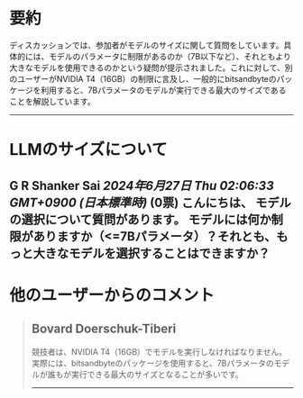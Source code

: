 # 要約 
ディスカッションでは、参加者がモデルのサイズに関して質問をしています。具体的には、モデルのパラメータに制限があるのか（7B以下など）、それともより大きなモデルを使用できるのかという疑問が提示されました。これに対して、別のユーザーがNVIDIA T4（16GB）の制限に言及し、一般的にbitsandbyteのパッケージを利用すると、7Bパラメータのモデルが実行できる最大のサイズであることを解説しています。

---
# LLMのサイズについて
**G R Shanker Sai** *2024年6月27日 Thu 02:06:33 GMT+0900 (日本標準時)* (0票)
こんにちは、
モデルの選択について質問があります。
モデルには何か制限がありますか（<=7Bパラメータ）？それとも、もっと大きなモデルを選択することはできますか？
---
 # 他のユーザーからのコメント
> ## Bovard Doerschuk-Tiberi
> 
> 競技者は、NVIDIA T4（16GB）でモデルを実行しなければなりません。実際には、bitsandbyteのパッケージを使用すると、7Bパラメータのモデルが誰もが実行できる最大のサイズとなることが多いです。
> 
> ---

